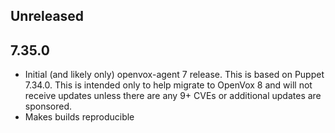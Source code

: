 ## Unreleased

## 7.35.0
* Initial (and likely only) openvox-agent 7 release. This is based on Puppet 7.34.0. This is intended only to help migrate to OpenVox 8 and will not receive updates unless there are any 9+ CVEs or additional updates are sponsored.
* Makes builds reproducible
